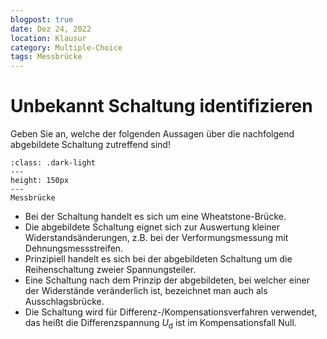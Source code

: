 ```yaml
---
blogpost: true
date: Dez 24, 2022
location: Klausur
category: Multiple-Choice
tags: Messbrücke
---
```


# Unbekannt Schaltung identifizieren

Geben Sie an, welche der folgenden Aussagen über die nachfolgend abgebildete Schaltung zutreffend sind!

```{figure} pictures/MB_1.png
:class: .dark-light
---
height: 150px
---
Messbrücke
```

- Bei der Schaltung handelt es sich um eine Wheatstone-Brücke.
- Die abgebildete Schaltung eignet sich zur Auswertung kleiner Widerstandsänderungen, z.B. bei der Verformungsmessung mit Dehnungsmessstreifen.
- Prinzipiell handelt es sich bei der abgebildeten Schaltung um die Reihenschaltung zweier Spannungsteiler.
- Eine Schaltung nach dem Prinzip der abgebildeten, bei welcher einer der Widerstände veränderlich ist, bezeichnet man auch als Ausschlagsbrücke.
- Die Schaltung wird für Differenz-/Kompensationsverfahren verwendet, das heißt die Differenzspannung $U_\mathrm{d}$ ist im Kompensationsfall Null. 
